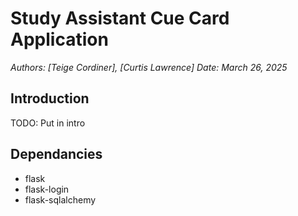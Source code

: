 # Study Assistant Cue Card Application

*Authors: [Teige Cordiner], [Curtis Lawrence]*
*Date: March 26, 2025*

## Introduction

TODO: Put in intro

## Dependancies
 - flask
 - flask-login
 - flask-sqlalchemy
